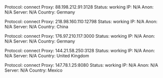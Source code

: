 Protocol: connect
Proxy: 88.198.212.91:3128
Status: working
IP: N/A
Anon: N/A
Server: N/A
Country: Germany

Protocol: connect
Proxy: 218.98.160.110:12798
Status: working
IP: N/A
Anon: N/A
Server: N/A
Country: China

Protocol: connect
Proxy: 176.97.210.117:3000
Status: working
IP: N/A
Anon: N/A
Server: N/A
Country: Germany

Protocol: connect
Proxy: 144.21.58.250:3128
Status: working
IP: N/A
Anon: N/A
Server: N/A
Country: United Kingdom

Protocol: connect
Proxy: 147.78.1.25:8080
Status: working
IP: N/A
Anon: N/A
Server: N/A
Country: Mexico

